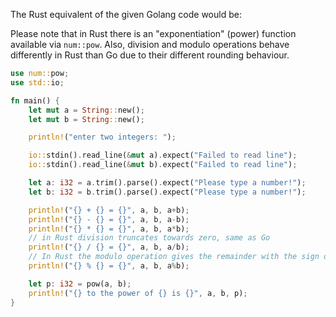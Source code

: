 The Rust equivalent of the given Golang code would be:

Please note that in Rust there is an "exponentiation" (power) function available via `num::pow`.
Also, division and modulo operations behave differently in Rust than Go due to their different rounding behaviour.

```rust
use num::pow;
use std::io;

fn main() {
    let mut a = String::new();
    let mut b = String::new();

    println!("enter two integers: ");

    io::stdin().read_line(&mut a).expect("Failed to read line");
    io::stdin().read_line(&mut b).expect("Failed to read line");

    let a: i32 = a.trim().parse().expect("Please type a number!");
    let b: i32 = b.trim().parse().expect("Please type a number!");

    println!("{} + {} = {}", a, b, a+b);
    println!("{} - {} = {}", a, b, a-b);
    println!("{} * {} = {}", a, b, a*b);
    // in Rust division truncates towards zero, same as Go
    println!("{} / {} = {}", a, b, a/b); 
    // In Rust the modulo operation gives the remainder with the sign of the dividend.
    println!("{} % {} = {}", a, b, a%b); 

    let p: i32 = pow(a, b);
    println!("{} to the power of {} is {}", a, b, p);
}
```
